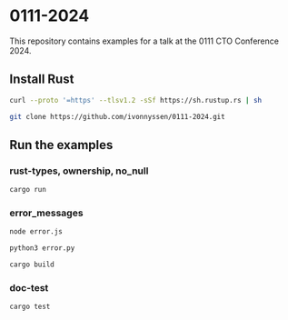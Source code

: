 # 0111-2024

This repository contains examples for a talk at the 0111 CTO Conference 2024.

## Install Rust

```bash
curl --proto '=https' --tlsv1.2 -sSf https://sh.rustup.rs | sh
```

```bash
git clone https://github.com/ivonnyssen/0111-2024.git
```

## Run the examples

### rust-types, ownership, no_null

```bash
cargo run
```

### error_messages

```bash
node error.js
```

```bash
python3 error.py
```

```bash
cargo build
```

### doc-test

```bash
cargo test
```
